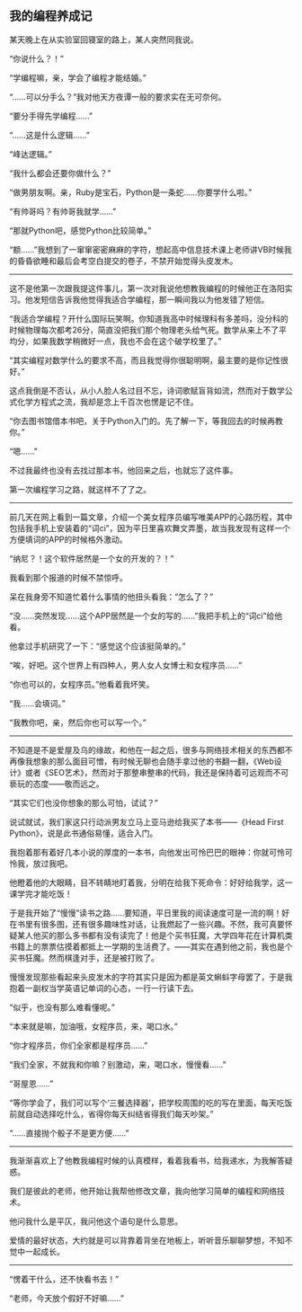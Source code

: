 我的编程养成记
---

某天晚上在从实验室回寝室的路上，某人突然同我说。

“你说什么？！”

“学编程嘛，亲，学会了编程才能结婚。”

“……可以分手么？”我对他天方夜谭一般的要求实在无可奈何。

“要分手得先学编程……”

“……这是什么逻辑……”

“峰达逻辑。”

“我什么都会还要你做什么？”

“做男朋友啊。亲，Ruby是宝石，Python是一条蛇……你要学什么啦。”

“有帅哥吗？有帅哥我就学……”

“那就Python吧，感觉Python比较简单。”

“额……”我想到了一窜窜密密麻麻的字符，想起高中信息技术课上老师讲VB时候我的昏昏欲睡和最后会考空白提交的卷子，不禁开始觉得头皮发木。

------

这不是他第一次跟我提这件事儿，第一次对我说他想教我编程的时候他正在洛阳实习。他发短信告诉我他觉得我适合学编程，那一瞬间我以为他发错了短信。

“我适合学编程？开什么国际玩笑啊。你知道我高中时候理科有多差吗，没分科的时候物理每次都考26分，简直没把我们那个物理老头给气死。数学从来上不了平均分，如果我数学稍微好一点，我也不会在这个破学校里了。”

“其实编程对数学什么的要求不高，而且我觉得你很聪明啊，最主要的是你记性很好。”

这点我倒是不否认，从小人脸人名过目不忘，诗词歌赋盲背如流，然而对于数学公式化学方程式之流，我却是念上千百次也愣是记不住。

“你去图书馆借本书吧，关于Python入门的。先了解一下，等我回去的时候再教你。”

“嗯……”

不过我最终也没有去找过那本书，他回来之后，也就忘了这件事。

第一次编程学习之路，就这样不了了之。

------

前几天在网上看到一篇文章，介绍一个美女程序员编写唯美APP的心路历程，其中包括我手机上安装着的“词ci”，因为平日里喜欢舞文弄墨，故当我发现有这样一个方便填词的APP的时候格外激动。

“纳尼？！这个软件居然是一个女的开发的？！”

我看到那个报道的时候不禁惊呼。

呆在我身旁不知道忙着什么事情的他扭头看我：“怎么了？”

“没……突然发现……这个APP居然是一个女的写的……”我把手机上的“词ci”给他看。

他拿过手机研究了一下：“感觉这个应该挺简单的。”

“唉，好吧。这个世界上有四种人，男人女人女博士和女程序员……”

“你也可以的，女程序员。”他看着我坏笑。

“我……会填词。”

“我教你吧，亲，然后你也可以写一个。”

------

不知道是不是爱屋及乌的缘故，和他在一起之后，很多与网络技术相关的东西都不再像我想象的那么面目可憎，有时候无聊也会随手拿过他的书翻一翻，《Web设计》或者《SEO艺术》，然而对于那整串整串的代码，我还是保持着可远观而不可亵玩的态度——敬而远之。

“其实它们也没你想象的那么可怕，试试？”

说试就试，我们家这只行动派男友立马上亚马逊给我买了本书——《Head First Python》，说是此书通俗易懂，适合入门。

我抱着那有着好几本小说的厚度的一本书，向他发出可怜巴巴的眼神：你就可怜可怜我，放过我吧。

他瞪着他的大眼睛，目不转睛地盯着我，分明在给我下死命令：好好给我学，这一课学完才能吃饭！

于是我开始了“慢慢”读书之路……要知道，平日里我的阅读速度可是一流的啊！好在书里有很多图，还有很多趣味性对话，让我燃起了一些兴趣。不然，我可真要怀疑某人他买的那么多书都有没有读完了！他是个买书狂魔，大学四年花在计算机类书籍上的票票估摸着都抵上一学期的生活费了。——其实在遇到他之前，我也是个买书狂魔。然而棋逢对手，还是被打败了。

慢慢发现那些看起来头皮发木的字符其实只是因为都是英文蝌蚪字母罢了，于是我抱着一副权当学英语记单词的心态，一行一行读下去。

“似乎，也没有那么难看懂呢。”

“本来就是嘛，加油哦，女程序员，来，喝口水。”

“你才程序员，你们全家都是程序员……”

“我们全家，不就我和你嘛？别激动，来，喝口水，慢慢看……”

“哥屋恩……”

“等你学会了，我们可以写个‘三餐选择器’，把学校周围的吃的写在里面，每天吃饭前就自动选择吃什么，省得你每天纠结省得我们每天吵架。”

“……直接抛个骰子不是更方便……”

------

我渐渐喜欢上了他教我编程时候的认真模样，看着我看书，给我递水，为我解答疑惑。

我们是彼此的老师，他开始让我帮他修改文章，我向他学习简单的编程和网络技术。


他问我什么是平仄，我问他这个语句是什么意思。

爱情的最好状态，大约就是可以背靠着背坐在地板上，听听音乐聊聊梦想，不知不觉中一起成长。

------

“愣着干什么，还不快看书去！”

“老师，今天放个假好不好嘛……”
